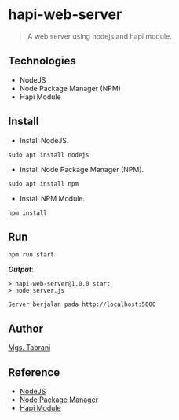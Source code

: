 # hapi-web-server
> A web server using nodejs and hapi module.

## Technologies
- NodeJS
- Node Package Manager (NPM)
- Hapi Module

## Install
- Install NodeJS.
```
sudo apt install nodejs
```
- Install Node Package Manager (NPM).
```
sudo apt install npm
```
- Install NPM Module.
```
npm install
```

## Run
```
npm run start
```
***Output***:
```
> hapi-web-server@1.0.0 start
> node server.js

Server berjalan pada http://localhost:5000
```

## Author
[Mgs. Tabrani](https://github.com/mgstabrani)

## Reference
- [NodeJS](https://nodejs.org/en/)
- [Node Package Manager](https://www.npmjs.com/)
- [Hapi Module](https://hapi.dev/)